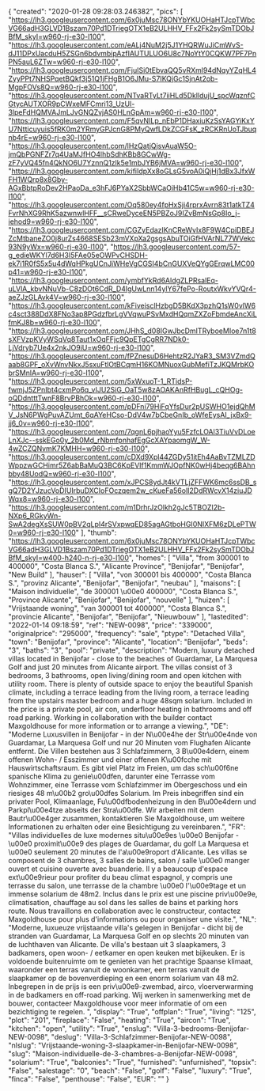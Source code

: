 {
"created": "2020-01-28 09:28:03.246382",
"pics": [
"https://lh3.googleusercontent.com/6x0juMsc78ONYbYKUOHaHTJcpTWbcVG66adH3GLVD1Bszam70Pd1DTriegOTX1eB2ULHHV_FFx2Fk2sySmTDObJBfM_skyI=w960-rj-e30-l100",
"https://lh3.googleusercontent.com/eALj4NuM2j5J1YHQRWuJiCmWvS-dJ11DPxUacduH5ZSGn6bdvmbipAzfIAUTULUO6U8c7NoYtY0CQKW7PF7PnPN5auL6ZTw=w960-rj-e30-l100",
"https://lh3.googleusercontent.com/FjuISi0tEbvaQQ5vRXml94dNqyYZqHL4ZyyPPt7NHSPqetBQkf3j51Q1jFHgB1O6JMu-S7IKQjGc1SjnAt2ob-MgpFOVs8Q=w960-rj-e30-l100",
"https://lh3.googleusercontent.com/NTvaRTyLt7iiHLd5DklldujU_spcWqznfCGtycAUTXOR9pCWxeMFCmri13_UzUl-3lpeFdHQMVAJmLJvGNQZvjAS0HLnGpAm=w960-rj-e30-l100",
"https://lh3.googleusercontent.com/F5qvNILp_nEbP1DHaxiuKzSsYAGYiKxYU7Ntticuyuis5fRK0m2YRmyGPJcnG8PMyQwfLDkZCGFsK_zRCKRnUoTJbuqnb4rE=w960-rj-e30-l100",
"https://lh3.googleusercontent.com/lHzQatjQjsvAuaW5O-jmQbPGNFZr7q4UaMJfHO4lhbSdhKBb8GCwWg-zF7yVQ45fn4QkNO6U7YznnQ1zlk5e1mbJYB6jMVA=w960-rj-e30-l100",
"https://lh3.googleusercontent.com/kifiIdpXx8oGLsG5voA0iQjHj1dBx3JfxWFH1WQrp8x8Gby-AGxBbtpRoDev2HPaoDa_e3hFJ6PYaX2SbbWCaOiHb41C5w=w960-rj-e30-l100",
"https://lh3.googleusercontent.com/Oq580ey4fpHxSji4rprxAvrn83t1atkTZ4FvrNhXG9RhK5azwnwlHFF__sCRweDyceEN5PBZoJ9IZvBmNsGp8Io_j-iehod9=w960-rj-e30-l100",
"https://lh3.googleusercontent.com/CGZyEdazIKnCReWvIx8F9W4CpiDBEJZcMtbaneZO0j8urZs4668SESb23mVXpXa2gsgsAbuTOiGfHVArNL77WVekc93N9yWx=w960-rj-e30-l100",
"https://lh3.googleusercontent.com/57-g_edieWKYl7d6H3I5FAe05eOWPvCHSDH-ek7i1R0fS5x5u4dWqHPkgUCnJiWHeVgCGSI4bCnGUXVeQYgGErqwLMC00p41=w960-rj-e30-l100",
"https://lh3.googleusercontent.com/ymbfYkRd6AldgZLPRsalEq-uLVlA_kbvNNuVb-C8zDOt6CdR_D4IgUwLnn14yIY67fePo-RoutxWkvYVQr4-aeZJzGLAvk4V=w960-rj-e30-l100",
"https://lh3.googleusercontent.com/kFiveisclHzbgD5BKdX3pzhQ1sW0vlW6c4sct388DdX8FNo3ap8PGdzfbrLgVVqwuPSvMxdHQqmZXZoFbmdeAncXiLfmKJ8b=w960-rj-e30-l100",
"https://lh3.googleusercontent.com/JHhS_d08IGwJbcDmITRyboeMIoe7n1t8sXFVzpKVyWSqVq8Taut1xOqFFjc9QpETgCgRR7NDk0-LjVdryb7Ue4x2nkJO9iU=w960-rj-e30-l100",
"https://lh3.googleusercontent.com/fPZnesuD6HehtzR2JYaR3_SM3VZmdQaab8GPF_oXvWnvNkxJ5sxuFtlOtBCqmH16KOMNuoxGubMefiTzJKQMrbKObrSMnlA=w960-rj-e30-l100",
"https://lh3.googleusercontent.com/5xWxuoT-1_RTidsP-fwmjJ5ZPnIbt4cxmPo6q_vIJU2SiG_OaT5w8zAOAKAnRfHBugL_cQHOg-oQDdntttTwnF8BrvPBhOk=w960-rj-e30-l100",
"https://lh3.googleusercontent.com/pDFni79HiFqYfsDur2pUSWHO1ejdQhMV_JsN6PWgPuvAZUmt_6qAYeHCso-DdV4w7bCbeGnIb_oWfeEysAI_jxBx9-jj6_0v=w960-rj-e30-l100",
"https://lh3.googleusercontent.com/7qgnL6pjhaoYyu5FzfcLOAl3TiuVvDLoeLnXJc--sskEGo0y_2b0Md_rNbmfpnhafEgGcXAYpaomgW_W-4wZCZQNvmK7KMHH=w960-rj-e30-l100",
"https://lh3.googleusercontent.com/cDXd9Xpl44ZGDy51itEh4AaBvTZMLZDWppzwGCHimr5Z6abBaMuQ3BC6KpEVIf1KmmWJOpfNK0wHj4beqg6BAhnbby48UodQ=w960-rj-e30-l100",
"https://lh3.googleusercontent.com/xJPCS8ydJt4kVTLjZFFWK6mc6ssDB_sgQ7D2YJzucVoDIUIrbuDXCIoFOczqem2w_cKueFa56olI2DdRWcvX14ziuJDWqx8=w960-rj-e30-l100",
"https://lh3.googleusercontent.com/m1DrhrJzOlkh2gJc5TBOZI2b-NXp6_RGkyWn-SwA2degXsSUW0pBV2qLpI4rSVxpwqED85agAGtboHGI0NIXFM6zDLePTW0=w960-rj-e30-l100"
],
"thumb": "https://lh3.googleusercontent.com/6x0juMsc78ONYbYKUOHaHTJcpTWbcVG66adH3GLVD1Bszam70Pd1DTriegOTX1eB2ULHHV_FFx2Fk2sySmTDObJBfM_skyI=w400-h240-n-rj-e30-l100",
"homes": [
"Villa",
"from 300001 to 400000",
"Costa Blanca S.",
"Alicante Province",
"Benijofar",
"Benijofar",
"New Build"
],
"hauser": [
"Villa",
"von 300001 bis 400000",
"Costa Blanca S.",
"provinz Alicante",
"Benijofar",
"Benijofar",
"neubau"
],
"maisons": [
"Maison individuelle",
"de 300001 \u00e0 400000",
"Costa Blanca S.",
"Province Alicante",
"Benijofar",
"Benijofar",
"nouvelle"
],
"huizen": [
"Vrijstaande woning",
"van 300001 tot 400000",
"Costa Blanca S.",
"provincie Alicante",
"Benijofar",
"Benijofar",
"Nieuwbouw"
],
"lastedited": "2022-01-14 09:18:59",
"ref": "NEW-0098",
"price": "339000",
"originalprice": "295000",
"frequency": "sale",
"ptype": "Detached Villa",
"town": "Benijofar",
"province": "Alicante",
"location": "Benijofar",
"beds": "3",
"baths": "3",
"pool": "private",
"description": "Modern, luxury detached villas located in Benijofar - close to the beaches of Guardamar, La Marquesa Golf and just 20 minutes from Alicante airport. The villas consist of 3 bedrooms, 3 bathrooms, open living/dining room and open kitchen with utility room. There is plenty of outside space to enjoy the beautiful Spanish climate, including a terrace leading from the living room, a terrace leading from the upstairs master bedroom and a huge 48sqm solarium. Included in the price is a private pool, air con, underfloor heating in bathrooms and off road parking. Working in collaboration with the builder contact Maxgoldhouse for more information or to arrange a viewing.",
"DE": "Moderne Luxusvillen in Benijofar - in der N\u00e4he der Str\u00e4nde von Guardamar, La Marquesa Golf und nur 20 Minuten vom Flughafen Alicante entfernt. Die Villen bestehen aus 3 Schlafzimmern, 3 B\u00e4dern, einem offenen Wohn- / Esszimmer und einer offenen K\u00fcche mit Hauswirtschaftsraum. Es gibt viel Platz im Freien, um das sch\u00f6ne spanische Klima zu genie\u00dfen, darunter eine Terrasse vom Wohnzimmer, eine Terrasse vom Schlafzimmer im Obergeschoss und ein riesiges 48 m\u00b2 gro\u00dfes Solarium. Im Preis inbegriffen sind ein privater Pool, Klimaanlage, Fu\u00dfbodenheizung in den B\u00e4dern und Parkpl\u00e4tze abseits der Stra\u00dfe. Wir arbeiten mit dem Bautr\u00e4ger zusammen, kontaktieren Sie Maxgoldhouse, um weitere Informationen zu erhalten oder eine Besichtigung zu vereinbaren.",
"FR": "Villas individuelles de luxe modernes situ\u00e9es \u00e0 Benijofar - \u00e0 proximit\u00e9 des plages de Guardamar, du golf La Marquesa et \u00e0 seulement 20 minutes de l'a\u00e9roport d'Alicante. Les villas se composent de 3 chambres, 3 salles de bains, salon / salle \u00e0 manger ouvert et cuisine ouverte avec buanderie. Il y a beaucoup d'espace ext\u00e9rieur pour profiter du beau climat espagnol, y compris une terrasse du salon, une terrasse de la chambre \u00e0 l'\u00e9tage et un immense solarium de 48m2. Inclus dans le prix est une piscine priv\u00e9e, climatisation, chauffage au sol dans les salles de bains et parking hors route. Nous travaillons en collaboration avec le constructeur, contactez Maxgoldhouse pour plus d'informations ou pour organiser une visite.",
"NL": "Moderne, luxueuze vrijstaande villa's gelegen in Benijofar - dicht bij de stranden van Guardamar, La Marquesa Golf en op slechts 20 minuten van de luchthaven van Alicante. De villa's bestaan uit 3 slaapkamers, 3 badkamers, open woon- / eetkamer en open keuken met bijkeuken. Er is voldoende buitenruimte om te genieten van het prachtige Spaanse klimaat, waaronder een terras vanuit de woonkamer, een terras vanuit de slaapkamer op de bovenverdieping en een enorm solarium van 48 m2. Inbegrepen in de prijs is een priv\u00e9-zwembad, airco, vloerverwarming in de badkamers en off-road parking. Wij werken in samenwerking met de bouwer, contacteer Maxgoldhouse voor meer informatie of om een bezichtiging te regelen.  ",
"display": "True",
"offplan": "True",
"living": "125",
"plot": "201",
"fireplace": "False",
"heating": "True",
"aircon": "True",
"kitchen": "open",
"utility": "True",
"enslug": "Villa-3-bedrooms-Benijofar-NEW-0098",
"deslug": "Villa-3-Schlafzimmer-Benijofar-NEW-0098",
"nlslug": "Vrijstaande-woning-3-slaapkamer-in-Benijofar-NEW-0098",
"slug": "Maison-individuelle-de-3-chambres-a-Benijofar-NEW-0098",
"solarium": "True",
"balconies": "True",
"furnished": "unfurnished",
"topsix": "False",
"salestage": "0",
"beach": "False",
"golf": "False",
"luxury": "True",
"finca": "False",
"penthouse": "False",
"EUR": ""
}